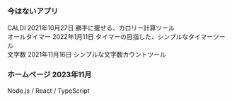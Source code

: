 ### 今はないアプリ
CALDI 2021年10月27日 勝手に痩せる、カロリー計算ツール  
オールタイマー 2022年1月11日 タイマーの目指した、シンプルなタイマーツール  
文字数 2021年11月16日 シンプルな文字数カウントツール  

### ホームページ 2023年11月
Node.js / React / TypeScript

